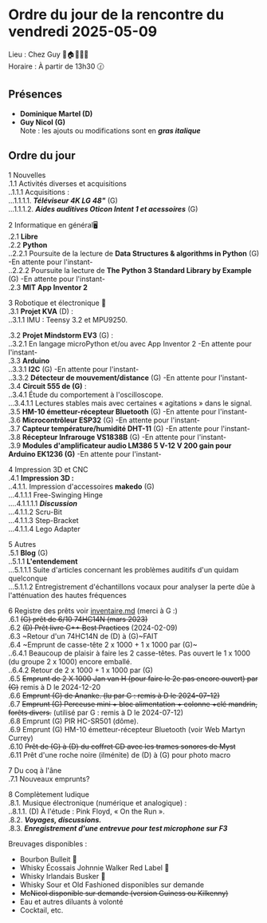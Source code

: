 # Ordre du jour de la rencontre du vendredi 2025-05-09
Lieu :    Chez Guy  🎄🏠🌳🌲🌵    
Horaire : À partir de 13h30 🕜  
## Présences
* **Dominique Martel (D)**  
* **Guy Nicol (G)**  
Note : les ajouts ou modifications sont en ___gras italique___  
## Ordre du jour
1 Nouvelles  
.1.1  Activités diverses et acquisitions  
..1.1.1 Acquisitions :   
...1.1.1.1. ___Téléviseur 4K LG 48"___ (G)  
...1.1.1.2. ___Aides auditives Oticon Intent 1 et acessoires___ (G)  

2 Informatique en général🖥  
.2.1 **Libre**  
.2.2 **Python**  
..2.2.1 Poursuite de la lecture de **Data Structures & algorithms in Python** (G) -En attente pour l'instant-  
..2.2.2 Poursuite la lecture de **The Python 3 Standard Library by Example** (G) -En attente pour l'instant-  
.2.3 **MIT App Inventor 2**  

3 Robotique et électronique 🤖  
.3.1 **Projet KVA** (D) :   
..3.1.1 IMU : Teensy 3.2 et MPU9250.  

.3.2 **Projet Mindstorm EV3** (G) :  
..3.2.1 En langage microPython et/ou avec App Inventor 2 -En attente pour l'instant-  
.3.3 **Arduino**  
..3.3.1 **I2C** (G) -En attente pour l'instant-  
..3.3.2 **Détecteur de mouvement/distance** (G) -En attente pour l'instant-  
.3.4 **Circuit 555 de (G)** :  
..3.4.1 Étude du comportement à l'oscilloscope.  
...3.4.1.1 Lectures stables mais avec certaines  « agitations » dans le signal.  
.3.5 **HM-10 émetteur-récepteur Bluetooth** (G) -En attente pour l'instant-  
.3.6 **Microcontrôleur ESP32** (G) -En attente pour l'instant-  
.3.7 **Capteur température/humidité DHT-11** (G) -En attente pour l'instant-  
.3.8 **Récepteur Infrarouge VS1838B** (G) -En attente pour l'instant-  
.3.9 **Modules d'amplificateur audio LM386 5 V-12 V 200 gain pour Arduino EK1236 (G)** -En attente pour l'instant-  

4 Impression 3D et CNC  
.4.1 **Impression 3D :**  
..4.1.1. Impression d'accessoires **makedo** (G)  
...4.1.1.1 Free-Swinging Hinge  
....4.1.1.1.1 ___Discussion___  
...4.1.1.2 Scru-Bit  
...4.1.1.3 Step-Bracket  
...4.1.1.4 Lego Adapter  

5 Autres  
.5.1 **Blog** (G)  
..5.1.1 **L'entendement**  
...5.1.1.1 Suite d'articles concernant les problèmes auditifs d'un quidam quelconque  
...5.1.1.2 Entregistrement d'échantillons vocaux pour analyser la perte dûe à l'atténuation des hautes fréquences 

6 Registre des prêts voir [inventaire.md](./inventaire.md) (merci à G :)   
.6.1 ~~(G) prêt de 6/10 74HC14N  (mars 2023)~~  
.6.2 ~~(D) Prêt livre C++ Best Practices~~ (2024-02-09)  
.6.3 ~Retour d'un 74HC14N de (D) à (G)~FAIT  
.6.4 ~Emprunt de casse-tête 2 x 1000 + 1 x 1000 par (G)~  
..6.4.1 Beaucoup de plaisir à faire les 2 casse-têtes. Pas ouvert le 1 x 1000 (du groupe 2 x 1000) encore emballé.  
..6.4.2 Retour de 2 x 1000 + 1 x 1000 par (G)  
.6.5 ~~Emprunt de 2 X 1000 Jan van H (pour faire le 2e pas encore ouvert) par (G)~~ remis à D le 2024-12-20  
.6.6 ~~Emprunt (G) de Ananke. (lu par G : remis à D le 2024-07-12)~~  
.6.7 ~~Emprunt (G) Perceuse mini + bloc alimentation + colonne +clé mandrin, forêts divers.~~ (utilisé par G : remis à D le 2024-07-12)  
.6.8 Emprunt (G) PIR HC-SR501 (dôme).  
.6.9 Emprunt (G) HM-10 émetteur-récepteur Bluetooth (voir Web Martyn Currey)  
.6.10 ~~Prêt de (G) à (D) du coffret CD avec les trames sonores de Myst~~  
.6.11 Prêt d'une roche noire (ilménite) de (D) à (G) pour photo macro  

7 Du coq à l'âne  
.7.1 Nouveaux emprunts?  

8 Complètement ludique  
.8.1. Musique électronique (numérique et analogique) :  
..8.1.1. (D) À l'étude : Pink Floyd, « On the Run ».  
.8.2. ___Voyages, discussions.___  
.8.3. ___Enregistrement d'une entrevue pour test microphone sur F3___

Breuvages disponibles :
  * Bourbon Bulleit 🥃  
  * Whisky Écossais Johnnie Walker Red Label 🥃  
  * Whisky Irlandais Busker 🥃  
  * Whisky Sour et Old Fashioned disponibles sur demande
  * ~~McNicol disponible sur demande (version Guiness ou Kilkenny)~~  
  * Eau et autres diluants à volonté  
  * Cocktail, etc.  
